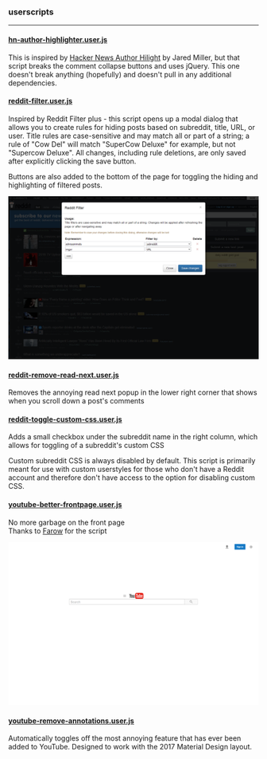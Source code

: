 ### userscripts

***

#### [hn-author-highlighter.user.js](hn-author-highlighter.user.js)
This is inspired by [Hacker News Author Hilight](https://greasyfork.org/en/scripts/2961-hacker-news-author-hilight) by
Jared Miller, but that script breaks the comment collapse buttons and uses jQuery. This one doesn't break anything
(hopefully) and doesn't pull in any additional dependencies.

#### [reddit-filter.user.js](reddit-filter.user.js)
Inspired by Reddit Filter plus - this script opens up a modal dialog that allows you to create rules for hiding posts
based on subreddit, title, URL, or user. Title rules are case-sensitive and may match all or part of a string; a rule of
"Cow Del" will match "SuperCow Deluxe" for example, but not "Supercow Deluxe". All changes, including rule deletions,
are only saved after explicitly clicking the save button.

Buttons are also added to the bottom of the page for toggling the hiding and highlighting of filtered posts.

![Preview](screenshot-filter.png?raw=true)

#### [reddit-remove-read-next.user.js](reddit-remove-read-next.user.js)
Removes the annoying read next popup in the lower right corner that shows when you scroll down a post's comments

#### [reddit-toggle-custom-css.user.js](reddit-toggle-custom-css.user.js)
Adds a small checkbox under the subreddit name in the right column, which allows for toggling of a subreddit's custom
CSS

Custom subreddit CSS is always disabled by default. This script is primarily meant for use with custom userstyles for
those who don't have a Reddit account and therefore don't have access to the option for disabling custom CSS.

#### [youtube-better-frontpage.user.js](youtube-better-frontpage.user.js)
No more garbage on the front page  
Thanks to [Farow](https://github.com/Farow) for the script

![Preview](screenshot-youtube.png?raw=true)

#### [youtube-remove-annotations.user.js](youtube-remove-annotations.user.js)
Automatically toggles off the most annoying feature that has ever been added to YouTube. Designed to work with the 2017
Material Design layout.
